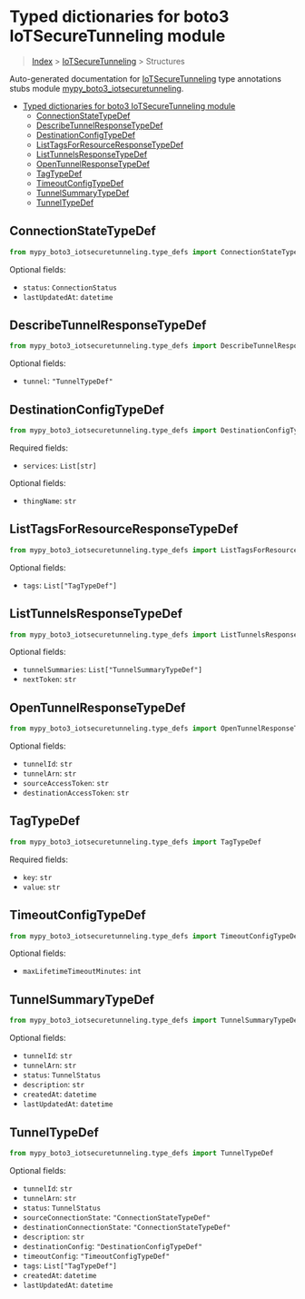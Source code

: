 # Typed dictionaries for boto3 IoTSecureTunneling module

> [Index](../README.md) > [IoTSecureTunneling](./README.md) > Structures

Auto-generated documentation for [IoTSecureTunneling](https://boto3.amazonaws.com/v1/documentation/api/latest/reference/services/iotsecuretunneling.html#IoTSecureTunneling)
type annotations stubs module [mypy_boto3_iotsecuretunneling](https://pypi.org/project/mypy-boto3-iotsecuretunneling/).

- [Typed dictionaries for boto3 IoTSecureTunneling module](#typed-dictionaries-for-boto3-iotsecuretunneling-module)
  - [ConnectionStateTypeDef](#connectionstatetypedef)
  - [DescribeTunnelResponseTypeDef](#describetunnelresponsetypedef)
  - [DestinationConfigTypeDef](#destinationconfigtypedef)
  - [ListTagsForResourceResponseTypeDef](#listtagsforresourceresponsetypedef)
  - [ListTunnelsResponseTypeDef](#listtunnelsresponsetypedef)
  - [OpenTunnelResponseTypeDef](#opentunnelresponsetypedef)
  - [TagTypeDef](#tagtypedef)
  - [TimeoutConfigTypeDef](#timeoutconfigtypedef)
  - [TunnelSummaryTypeDef](#tunnelsummarytypedef)
  - [TunnelTypeDef](#tunneltypedef)

## ConnectionStateTypeDef

```python
from mypy_boto3_iotsecuretunneling.type_defs import ConnectionStateTypeDef
```




Optional fields:
- `status`: `ConnectionStatus`
- `lastUpdatedAt`: `datetime`


## DescribeTunnelResponseTypeDef

```python
from mypy_boto3_iotsecuretunneling.type_defs import DescribeTunnelResponseTypeDef
```




Optional fields:
- `tunnel`: `"TunnelTypeDef"`


## DestinationConfigTypeDef

```python
from mypy_boto3_iotsecuretunneling.type_defs import DestinationConfigTypeDef
```


Required fields:
- `services`: `List[str]`



Optional fields:
- `thingName`: `str`


## ListTagsForResourceResponseTypeDef

```python
from mypy_boto3_iotsecuretunneling.type_defs import ListTagsForResourceResponseTypeDef
```




Optional fields:
- `tags`: `List["TagTypeDef"]`


## ListTunnelsResponseTypeDef

```python
from mypy_boto3_iotsecuretunneling.type_defs import ListTunnelsResponseTypeDef
```




Optional fields:
- `tunnelSummaries`: `List["TunnelSummaryTypeDef"]`
- `nextToken`: `str`


## OpenTunnelResponseTypeDef

```python
from mypy_boto3_iotsecuretunneling.type_defs import OpenTunnelResponseTypeDef
```




Optional fields:
- `tunnelId`: `str`
- `tunnelArn`: `str`
- `sourceAccessToken`: `str`
- `destinationAccessToken`: `str`


## TagTypeDef

```python
from mypy_boto3_iotsecuretunneling.type_defs import TagTypeDef
```


Required fields:
- `key`: `str`
- `value`: `str`




## TimeoutConfigTypeDef

```python
from mypy_boto3_iotsecuretunneling.type_defs import TimeoutConfigTypeDef
```




Optional fields:
- `maxLifetimeTimeoutMinutes`: `int`


## TunnelSummaryTypeDef

```python
from mypy_boto3_iotsecuretunneling.type_defs import TunnelSummaryTypeDef
```




Optional fields:
- `tunnelId`: `str`
- `tunnelArn`: `str`
- `status`: `TunnelStatus`
- `description`: `str`
- `createdAt`: `datetime`
- `lastUpdatedAt`: `datetime`


## TunnelTypeDef

```python
from mypy_boto3_iotsecuretunneling.type_defs import TunnelTypeDef
```




Optional fields:
- `tunnelId`: `str`
- `tunnelArn`: `str`
- `status`: `TunnelStatus`
- `sourceConnectionState`: `"ConnectionStateTypeDef"`
- `destinationConnectionState`: `"ConnectionStateTypeDef"`
- `description`: `str`
- `destinationConfig`: `"DestinationConfigTypeDef"`
- `timeoutConfig`: `"TimeoutConfigTypeDef"`
- `tags`: `List["TagTypeDef"]`
- `createdAt`: `datetime`
- `lastUpdatedAt`: `datetime`

